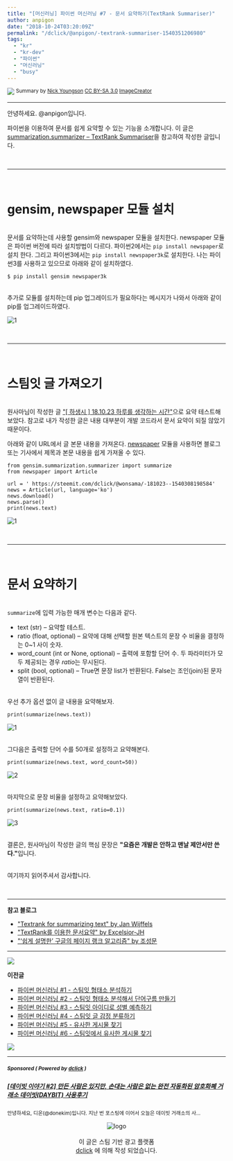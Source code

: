 ```yaml
---
title: "[머신러닝] 파이썬 머신러닝 #7 - 문서 요약하기(TextRank Summariser)"
author: anpigon
date: "2018-10-24T03:20:09Z"
permalink: "/dclick/@anpigon/-textrank-summariser-1540351206980"
tags:
  - "kr"
  - "kr-dev"
  - "파이썬"
  - "머신러닝"
  - "busy"
---
```

<img src='https://steemitimages.com/0x0/http://www.thebluediamondgallery.com/typewriter/images/summary.jpg'>
<sup> Summary by <a href="http://www.nyphotographic.com/">Nick Youngson</a> <a rel="license" href="http://creativecommons.org/licenses/by-sa/3.0/">CC BY-SA 3.0</a> <a href="http://www.imagecreator.co.uk/">ImageCreator</a> </sup><hr>

안녕하세요. @anpigon입니다.

파이썬을 이용하여 문서를 쉽게 요약할 수 있는 기능을 소개합니다. 이 글은 [summarization.summarizer – TextRank Summariser](https://radimrehurek.com/gensim/summarization/summariser.html)을 참고하여 작성한 글입니다.

<br><hr><br>

# gensim, newspaper 모듈 설치

<br>문서를 요약하는데 사용할 gensim와 newspaper 모듈을 설치한다. newspaper 모듈은 파이썬 버전에 따라 설치방법이 다르다. 파이썬2에서는 `pip install newspaper`로 설치 한다. 그리고 파이썬3에서는 `pip install newspaper3k`로 설치한다. 나는 파이썬3를 사용하고 있으므로 아래와 같이 설치하였다.

```
$ pip install gensim newspaper3k
```

<br>추가로 모듈를 설치하는데 pip 업그레이드가 필요하다는 메시지가 나와서 아래와 같이 pip를 업그레이드하였다.

![1](https://files.steempeak.com/file/steempeak/anpigon/nPj6bJ2x-Screenshot203.png)

<br><hr><br>

# 스팀잇 글 가져오기

<br>원사마님이 작성한 글 ["[ 하생시 ] 18.10.23 하루를 생각하는 시간"](https://steemit.com/dclick/@wonsama/-181023--1540308198584)으로 요약 테스트해보았다. 참고로 내가 작성한 글은 내용 대부분이 개발 코드라서 문서 요약이 되질 않았기 때문이다.

아래와 같이 URL에서 글 본문 내용을 가져온다. [newspaper](https://github.com/codelucas/newspaper/) 모듈을 사용하면 블로그 또는 기사에서 제목과 본문 내용을 쉽게 가져올 수 있다.

```
from gensim.summarization.summarizer import summarize
from newspaper import Article

url = ' https://steemit.com/dclick/@wonsama/-181023--1540308198584'
news = Article(url, language='ko')
news.download()
news.parse()
print(news.text)
```
![1](https://files.steempeak.com/file/steempeak/anpigon/wv8ZRljU-Screenshot204.png)

<br><hr><br>

# 문서 요약하기

<br>`summarize`에 입력 가능한 매개 변수는 다음과 같다.

- text (str) – 요약할 테스트.
- ratio (float, optional) – 요약에 대해 선택할 원본 텍스트의 문장 수 비율을 결정하는 0~1 사이 숫자.
- word_count (int or None, optional) – 출력에 포함할 단어 수. 두 파라미터가 모두 제공되는 경우 *ratio*는 무시된다.
- split (bool, optional) – True면 문장 list가 반환된다. False는 조인(join)된 문자열이 반환된다.

<br>우선 추가 옵션 없이 글 내용을 요약해보자.
```
print(summarize(news.text))
```
![1](https://files.steempeak.com/file/steempeak/anpigon/gQOorlDr-Screenshot205.png)

<br>그다음은 출력할 단어 수를 50개로 설정하고 요약해본다.

```
print(summarize(news.text, word_count=50))
```

![2](https://files.steempeak.com/file/steempeak/anpigon/wAQldbOP-Screenshot206.png)

<br>마지막으로 문장 비율을 설정하고 요약해보았다.

```
print(summarize(news.text, ratio=0.1))
```

![3](https://files.steempeak.com/file/steempeak/anpigon/jmR5ONzo-Screenshot207.png)


<br>결론은, 원사마님이 작성한 글의 핵심 문장은 <b>"요즘은 개발은 안하고 맨날 제안서만 쓴다."</b>입니다.

<br>여기까지 읽어주셔서 감사합니다.

<br>

***

**참고 블로그**

- ["Textrank for summarizing text" by Jan Wijffels](https://cran.r-project.org/web/packages/textrank/vignettes/textrank.html)
- ["TextRank를 이용한 문서요약" by Excelsior-JH](https://sungmooncho.com/2012/08/26/pagerank/)
- ["‘쉽게 설명한’ 구글의 페이지 랭크 알고리즘" by 조성문](http://excelsior-cjh.tistory.com/93)

***

![](https://steemitimages.com/0x0/https://files.steempeak.com/file/steempeak/anpigon/otMhz1ZG-divider-2461548_1280-cutout.png)

**이전글**

- [파이썬 머신러닝 #1 - 스팀잇 형태소 분석하기](https://steemit.com/busy/@anpigon/5s1aam)
- [파이썬 머신러닝 #2 - 스팀잇 형태소 분석해서 단어구름 만들기](https://steemit.com/busy/@anpigon/2)
- [파이썬 머신러닝 #3 - 스팀잇 아이디로 성별  예측하기](https://steemit.com/busy/@anpigon/3)
- [파이썬 머신러닝 #4 - 스팀잇 글 감정 분류하기](https://steemit.com/kr/@anpigon/4)
- [파이썬 머신러닝 #5 - 유사한 게시물 찾기](https://steemit.com/kr/@anpigon/5)
- [파이썬 머신러닝 #6 - 스팀잇에서 유사한 게시물 찾기](https://steemit.com/kr/@anpigon/6)

![](https://steemitimages.com/0x0/https://files.steempeak.com/file/steempeak/anpigon/otMhz1ZG-divider-2461548_1280-cutout.png)
***
#####  <sub> **Sponsored ( Powered by [dclick](https://www.dclick.io) )** </sub>
##### [[데이빗 이야기 #2] 만든 사람은 있지만, 손대는 사람은 없는 완전 자동화된 암호화폐 거래소 데이빗(DAYBIT) 사용후기](https://api.dclick.io/v1/c?x=eyJhbGciOiJIUzI1NiIsInR5cCI6IkpXVCJ9.eyJjIjoiYW5waWdvbiIsInMiOiItdGV4dHJhbmstc3VtbWFyaXNlci0xNTQwMzUxMjA2OTgwIiwiYSI6WzE4MF0sInVybCI6Imh0dHBzOi8vc3RlZW1pdC5jb20vZGNsaWNrL0Bkb25la2ltLy0yLWRheWJpdC0tMTUzOTgzNjA1ODc1MiIsImlhdCI6MTU0MDM1MTIwNiwiZXhwIjoxODU1NzExMjA2fQ.0EwTGiK_1qKZ0bnlCcu28XbAHxK6i5O4jqkINYoYeNc)
<sup>안녕하세요, 디온(@donekim)입니다. 지난 번 포스팅에 이어서 오늘은 데이빗 거래소의 사...</sup>
<br><center>![logo](https://steemitimages.com/200x100/https://cdn.steemitimages.com/DQmbjkrc5UT4GgZXygAnS3mLrboAy7Y8gr7R7guB8HG3f5n/logopad500.png)<br><br>이 글은 스팀 기반 광고 플랫폼<br>[dclick](https://www.dclick.io) 에 의해 작성 되었습니다.</center>